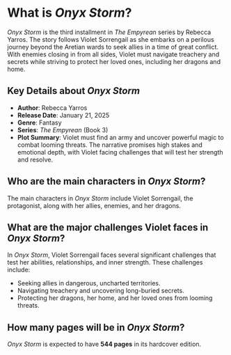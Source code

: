 # What is *Onyx Storm*?

*Onyx Storm* is the third installment in *The Empyrean* series by Rebecca Yarros. The story follows Violet Sorrengail as she embarks on a perilous journey beyond the Aretian wards to seek allies in a time of great conflict. With enemies closing in from all sides, Violet must navigate treachery and secrets while striving to protect her loved ones, including her dragons and home.

## Key Details about *Onyx Storm*
- **Author**: Rebecca Yarros  
- **Release Date**: January 21, 2025  
- **Genre**: Fantasy  
- **Series**: *The Empyrean* (Book 3)  
- **Plot Summary**: Violet must find an army and uncover powerful magic to combat looming threats. The narrative promises high stakes and emotional depth, with Violet facing challenges that will test her strength and resolve.  

## Who are the main characters in *Onyx Storm*?
The main characters in *Onyx Storm* include Violet Sorrengail, the protagonist, along with her allies, enemies, and her dragons. 

## What are the major challenges Violet faces in *Onyx Storm*?
In *Onyx Storm*, Violet Sorrengail faces several significant challenges that test her abilities, relationships, and inner strength. These challenges include:  
- Seeking allies in dangerous, uncharted territories.  
- Navigating treachery and uncovering long-buried secrets.  
- Protecting her dragons, her home, and her loved ones from looming threats.  

## How many pages will be in *Onyx Storm*?
*Onyx Storm* is expected to have **544 pages** in its hardcover edition.
